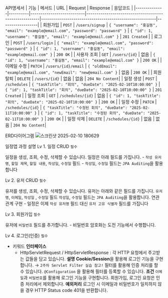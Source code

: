 API명세서
| 기능         | 메서드   | URL                       | Request                                               | Response                                                | 응답코드         |
|--------------|----------|---------------------------|-------------------------------------------------------|---------------------------------------------------------|------------------|
| 회원가입     | `POST`   | `/users/signup`            | `{ "username": "홍길동", "email": "example@email.com", "password": "password" }` | `{ "id": 1, "username": "홍길동", "email": "example@email.com" }` | `201 Created`    |
| 로그인       | `POST`   | `/users/login`             | `{ "email": "example@email.com", "password": "password" }` | `{ "id": 1, "username": "홍길동", "email": "example@email.com" }` | `200 OK`        |
| 사용자 조회  | `GET`    | `/users/{id}`              | 없음                                                  | `{ "id": 1, "username": "홍길동", "email": "example@email.com" }` | `200 OK`        |
| 이메일 수정  | `PATCH`  | `/users/{id}/email`        | `{ "oldEmail": "example@email.com", "newEmail": "new@email.com" }` | 없음                                                    | `200 OK`        |
| 회원탈퇴     | `DELETE` | `/users/{id}`              | 없음                                                  | 없음                                                    | `204 No Content`|
| 일정 생성    | `POST`   | `/schedules`               | `{ "taskTitle": "회의", "dueDate": "2025-02-10T10:00:00" }` | `{ "id": 1, "taskTitle": "회의", "dueDate": "2025-02-10T10:00:00" }` | `201 Created`    |
| 일정 조회    | `GET`    | `/schedules/{id}`          | 없음                                                  | `{ "id": 1, "taskTitle": "회의", "dueDate": "2025-02-10T10:00:00" }` | `200 OK`        |
| 일정 수정    | `PATCH`  | `/schedules/{id}`          | `{ "taskTitle": "수정된 회의", "dueDate": "2025-02-11T10:00:00" }` | `{ "id": 1, "taskTitle": "수정된 회의", "dueDate": "2025-02-11T10:00:00" }` | `200 OK`        |
| 일정 삭제    | `DELETE` | `/schedules/{id}`          | 없음                                                  | 없음                                                    | `204 No Content`|


ERD다이어그램
![스크린샷 2025-02-10 180629](https://github.com/user-attachments/assets/de227b49-89ac-46cc-be63-3962e187e18e)


일정앱 과정 설명
 Lv 1. 일정 CRUD  `필수`

일정을 생성, 조회, 수정, 삭제할 수 있습니다.
일정은 아래 필드를 가집니다.
    - `작성 유저명`, `할일 제목`, `할일 내용`, `작성일`, `수정일` 필드
    - `작성일`, `수정일` 필드는 `JPA Auditing`을 활용합니다

 Lv 2. 유저 CRUD  `필수`

 유저를 생성, 조회, 수정, 삭제할 수 있습니다.
 유저는 아래와 같은 필드를 가집니다.
`유저명`, `이메일`, `작성일` , `수정일` 필드
 `작성일`, `수정일` 필드는 `JPA Auditing`을 활용합니다.
 연관관계 구현
    - 일정은 이제 `작성 유저명` 필드 대신 `유저 고유 식별자` 필드를 가집니다


Lv 3. 회원가입  `필수`

유저에 `비밀번호` 필드를 추가합니다.
    - 비밀번호 암호화는 도전 기능에서 수행합니다.

  Lv 4. 로그인(인증)  `필수`

- 키워드
    **인터페이스**
    - HttpServletRequest / HttpServletResponse : 각 HTTP 요청에서 주고받는 값들을 담고 있습니다.
   **설명**
   **Cookie/Session**을 활용해 로그인 기능을 구현합니다. → `2주차 Servlet Filter 실습 참고!`
       필터를 활용해 인증 처리를 할 수 있습니다.
       `@Configuration` 을 활용해 필터를 등록할 수 있습니다.
      **조건**
           `이메일`과 `비밀번호`를 활용해 로그인 기능을 구현합니다.
           회원가입, 로그인 요청은 인증 처리에서 제외합니다.
       **예외처리**
           로그인 시 이메일과 비밀번호가 일치하지 않을 경우 HTTP Status code 401을 반환합니다.
